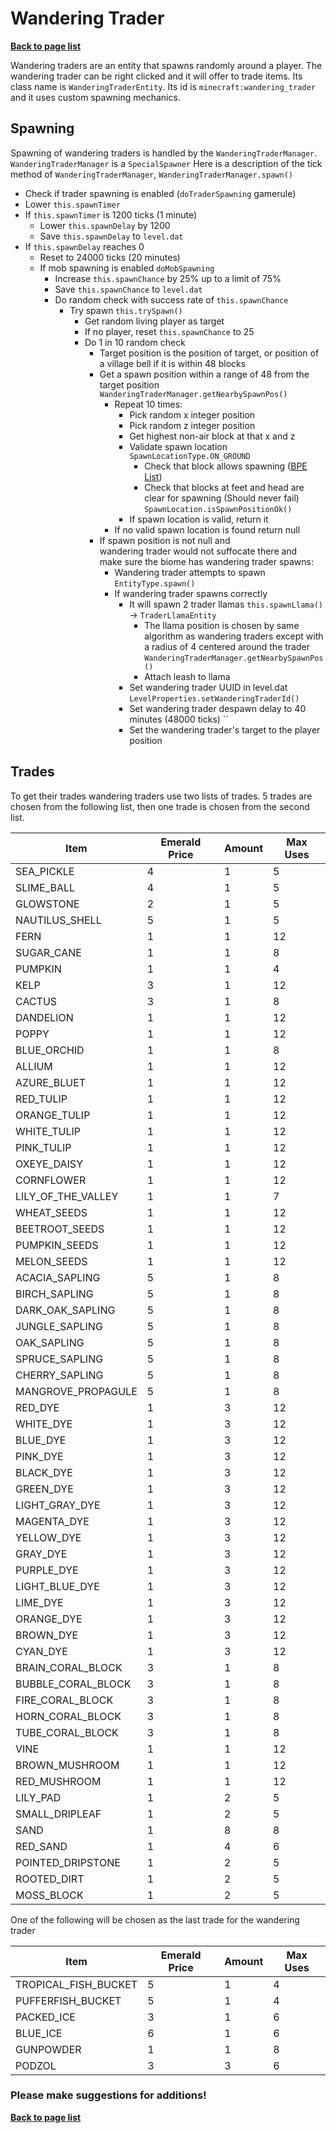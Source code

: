 # Wandering Trader
[**Back to page list**](../PAGES.md)

Wandering traders are an entity that spawns randomly around a player.
The wandering trader can be right clicked and it will offer to trade items.
Its class name is `WanderingTraderEntity`. Its id is `minecraft:wandering_trader` and it uses custom spawning mechanics.
## Spawning
Spawning of wandering traders is handled by the `WanderingTraderManager`. `WanderingTraderManager` is a `SpecialSpawner`
Here is a description of the tick method of `WanderingTraderManager`, `WanderingTraderManager.spawn()`
- Check if trader spawning is enabled (`doTraderSpawning` gamerule)
- Lower `this.spawnTimer`
- If `this.spawnTimer` is 1200 ticks (1 minute)
   - Lower `this.spawnDelay` by 1200
   - Save `this.spawnDelay` to `level.dat`
- If `this.spawnDelay` reaches 0
   - Reset to 24000 ticks (20 minutes)
   - If mob spawning is enabled `doMobSpawning`
      - Increase `this.spawnChance` by 25% up to a limit of 75%
      - Save `this.spawnChance` to `level.dat`
      - Do random check with success rate of `this.spawnChance`
        - Try spawn `this.trySpawn()`
          - Get random living player as target
          - If no player, reset `this.spawnChance` to 25
          - Do 1 in 10 random check
            - Target position is the position of target, or position of a village bell if it is within 48 blocks
            - Get a spawn position within a range of 48 from the target position `WanderingTraderManager.getNearbySpawnPos()`
              - Repeat 10 times:
                - Pick random x integer position
                - Pick random z integer position
                - Get highest non-air block at that x and z
                - Validate spawn location `SpawnLocationType.ON_GROUND`
                  - Check that block allows spawning ([BPE List](https://joakimthorsen.github.io/MCPropertyEncyclopedia/?selection=variants,spawnable&filter=(spawnable:Polar%20Bear%20Only,Ocelots%20and%20Parrots%20Only,No,Fire-Immune%20Mobs%20Only)#))
                  - Check that blocks at feet and head are clear for spawning (Should never fail) `SpawnLocation.isSpawnPositionOk()`
                - If spawn location is valid, return it
              - If no valid spawn location is found return null
            - If spawn position is not null and \
              wandering trader would not suffocate there and \
              make sure the biome has wandering trader spawns: 
              - Wandering trader attempts to spawn `EntityType.spawn()`
              - If wandering trader spawns correctly
                - It will spawn 2 trader llamas `this.spawnLlama()` -> `TraderLlamaEntity`
                  - The llama position is chosen by same algorithm as wandering traders except with a radius of 4 centered around the trader `WanderingTraderManager.getNearbySpawnPos()`
                  - Attach leash to llama
                - Set wandering trader UUID in level.dat `LevelProperties.setWanderingTraderId()`
                - Set wandering trader despawn delay to 40 minutes (48000 ticks) ``
                - Set the wandering trader's target to the player position

## Trades


To get their trades wandering traders use two lists of trades. 5 trades are chosen from the following list, then one trade is chosen from the second list.

| Item               | Emerald Price | Amount | Max Uses |
|--------------------|---------------|--------|----------|
| SEA_PICKLE         | 4             | 1      | 5        |
| SLIME_BALL         | 4             | 1      | 5        |
| GLOWSTONE          | 2             | 1      | 5        |
| NAUTILUS_SHELL     | 5             | 1      | 5        |
| FERN               | 1             | 1      | 12       |
| SUGAR_CANE         | 1             | 1      | 8        |
| PUMPKIN            | 1             | 1      | 4        |
| KELP               | 3             | 1      | 12       |
| CACTUS             | 3             | 1      | 8        |
| DANDELION          | 1             | 1      | 12       |
| POPPY              | 1             | 1      | 12       |
| BLUE_ORCHID        | 1             | 1      | 8        |
| ALLIUM             | 1             | 1      | 12       |
| AZURE_BLUET        | 1             | 1      | 12       |
| RED_TULIP          | 1             | 1      | 12       |
| ORANGE_TULIP       | 1             | 1      | 12       |
| WHITE_TULIP        | 1             | 1      | 12       |
| PINK_TULIP         | 1             | 1      | 12       |
| OXEYE_DAISY        | 1             | 1      | 12       |
| CORNFLOWER         | 1             | 1      | 12       |
| LILY_OF_THE_VALLEY | 1             | 1      | 7        |
| WHEAT_SEEDS        | 1             | 1      | 12       |
| BEETROOT_SEEDS     | 1             | 1      | 12       |
| PUMPKIN_SEEDS      | 1             | 1      | 12       |
| MELON_SEEDS        | 1             | 1      | 12       |
| ACACIA_SAPLING     | 5             | 1      | 8        |
| BIRCH_SAPLING      | 5             | 1      | 8        |
| DARK_OAK_SAPLING   | 5             | 1      | 8        |
| JUNGLE_SAPLING     | 5             | 1      | 8        |
| OAK_SAPLING        | 5             | 1      | 8        |
| SPRUCE_SAPLING     | 5             | 1      | 8        |
| CHERRY_SAPLING     | 5             | 1      | 8        |
| MANGROVE_PROPAGULE | 5             | 1      | 8        |
| RED_DYE            | 1             | 3      | 12       |
| WHITE_DYE          | 1             | 3      | 12       |
| BLUE_DYE           | 1             | 3      | 12       |
| PINK_DYE           | 1             | 3      | 12       |
| BLACK_DYE          | 1             | 3      | 12       |
| GREEN_DYE          | 1             | 3      | 12       |
| LIGHT_GRAY_DYE     | 1             | 3      | 12       |
| MAGENTA_DYE        | 1             | 3      | 12       |
| YELLOW_DYE         | 1             | 3      | 12       |
| GRAY_DYE           | 1             | 3      | 12       |
| PURPLE_DYE         | 1             | 3      | 12       |
| LIGHT_BLUE_DYE     | 1             | 3      | 12       |
| LIME_DYE           | 1             | 3      | 12       |
| ORANGE_DYE         | 1             | 3      | 12       |
| BROWN_DYE          | 1             | 3      | 12       |
| CYAN_DYE           | 1             | 3      | 12       |
| BRAIN_CORAL_BLOCK  | 3             | 1      | 8        |
| BUBBLE_CORAL_BLOCK | 3             | 1      | 8        |
| FIRE_CORAL_BLOCK   | 3             | 1      | 8        |
| HORN_CORAL_BLOCK   | 3             | 1      | 8        |
| TUBE_CORAL_BLOCK   | 3             | 1      | 8        |
| VINE               | 1             | 1      | 12       |
| BROWN_MUSHROOM     | 1             | 1      | 12       |
| RED_MUSHROOM       | 1             | 1      | 12       |
| LILY_PAD           | 1             | 2      | 5        |
| SMALL_DRIPLEAF     | 1             | 2      | 5        |
| SAND               | 1             | 8      | 8        |
| RED_SAND           | 1             | 4      | 6        |
| POINTED_DRIPSTONE  | 1             | 2      | 5        |
| ROOTED_DIRT        | 1             | 2      | 5        |
| MOSS_BLOCK         | 1             | 2      | 5        |
One of the following will be chosen as the last trade for the wandering trader

| Item                 | Emerald Price | Amount | Max Uses |
|----------------------|---------------|--------|----------|
| TROPICAL_FISH_BUCKET | 5             | 1      | 4        |
| PUFFERFISH_BUCKET    | 5             | 1      | 4        |
| PACKED_ICE           | 3             | 1      | 6        |
| BLUE_ICE             | 6             | 1      | 6        |
| GUNPOWDER            | 1             | 1      | 8        |
| PODZOL               | 3             | 3      | 6        |

### Please make suggestions for additions!

[**Back to page list**](../PAGES.md)